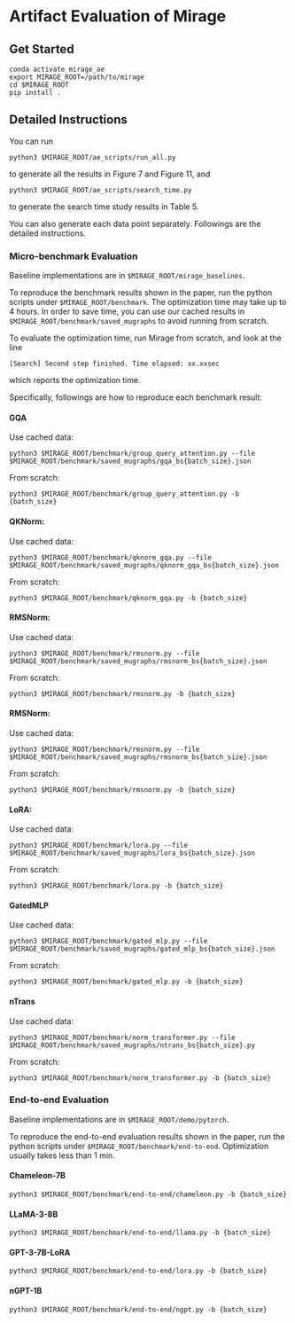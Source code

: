 # Artifact Evaluation of Mirage

## Get Started
```
conda activate mirage_ae
export MIRAGE_ROOT=/path/to/mirage
cd $MIRAGE_ROOT
pip install .
```

## Detailed Instructions

You can run
```
python3 $MIRAGE_ROOT/ae_scripts/run_all.py
```
to generate all the results in Figure 7 and Figure 11, and
```
python3 $MIRAGE_ROOT/ae_scripts/search_time.py
```
to generate the search time study results in Table 5.

You can also generate each data point separately. Followings are the detailed instructions.

### Micro-benchmark Evaluation
Baseline implementations are in `$MIRAGE_ROOT/mirage_baselines`.

To reproduce the benchmark results shown in the paper, run the python scripts under `$MIRAGE_ROOT/benchmark`. The optimization time may take up to 4 hours. In order to save time, you can use our cached results in `$MIRAGE_ROOT/benchmark/saved_mugraphs` to avoid running from scratch.

To evaluate the optimization time, run Mirage from scratch, and look at the line
```
[Search] Second step finished. Time elapsed: xx.xxsec
```
which reports the optimization time.

Specifically, followings are how to reproduce each benchmark result:


#### GQA
Use cached data:
```
python3 $MIRAGE_ROOT/benchmark/group_query_attention.py --file $MIRAGE_ROOT/benchmark/saved_mugraphs/gqa_bs{batch_size}.json
```
From scratch:
```
python3 $MIRAGE_ROOT/benchmark/group_query_attention.py -b {batch_size}
```


#### QKNorm:
Use cached data:
```
python3 $MIRAGE_ROOT/benchmark/qknorm_gqa.py --file $MIRAGE_ROOT/benchmark/saved_mugraphs/qknorm_gqa_bs{batch_size}.json
```
From scratch:
```
python3 $MIRAGE_ROOT/benchmark/qknorm_gqa.py -b {batch_size}
```

#### RMSNorm:
Use cached data:
```
python3 $MIRAGE_ROOT/benchmark/rmsnorm.py --file $MIRAGE_ROOT/benchmark/saved_mugraphs/rmsnorm_bs{batch_size}.json
```
From scratch:
```
python3 $MIRAGE_ROOT/benchmark/rmsnorm.py -b {batch_size}
```

#### RMSNorm:
Use cached data:
```
python3 $MIRAGE_ROOT/benchmark/rmsnorm.py --file $MIRAGE_ROOT/benchmark/saved_mugraphs/rmsnorm_bs{batch_size}.json
```
From scratch:
```
python3 $MIRAGE_ROOT/benchmark/rmsnorm.py -b {batch_size}
```

#### LoRA:
Use cached data:
```
python3 $MIRAGE_ROOT/benchmark/lora.py --file $MIRAGE_ROOT/benchmark/saved_mugraphs/lora_bs{batch_size}.json
```
From scratch:
```
python3 $MIRAGE_ROOT/benchmark/lora.py -b {batch_size}
```

#### GatedMLP
Use cached data:
```
python3 $MIRAGE_ROOT/benchmark/gated_mlp.py --file $MIRAGE_ROOT/benchmark/saved_mugraphs/gated_mlp_bs{batch_size}.json
```
From scratch:
```
python3 $MIRAGE_ROOT/benchmark/gated_mlp.py -b {batch_size}
```

#### nTrans
Use cached data:
```
python3 $MIRAGE_ROOT/benchmark/norm_transformer.py --file $MIRAGE_ROOT/benchmark/saved_mugraphs/ntrans_bs{batch_size}.py
```
From scratch:
```
python3 $MIRAGE_ROOT/benchmark/norm_transformer.py -b {batch_size}
```

### End-to-end Evaluation
Baseline implementations are in `$MIRAGE_ROOT/demo/pytorch`.

To reproduce the end-to-end evaluation results shown in the paper, run the python scripts under `$MIRAGE_ROOT/benchmark/end-to-end`. Optimization usually takes less than 1 min.

#### Chameleon-7B
```
python3 $MIRAGE_ROOT/benchmark/end-to-end/chameleon.py -b {batch_size}
```

#### LLaMA-3-8B
```
python3 $MIRAGE_ROOT/benchmark/end-to-end/llama.py -b {batch_size}
```

#### GPT-3-7B-LoRA
```
python3 $MIRAGE_ROOT/benchmark/end-to-end/lora.py -b {batch_size}
```

#### nGPT-1B
```
python3 $MIRAGE_ROOT/benchmark/end-to-end/ngpt.py -b {batch_size}
```
